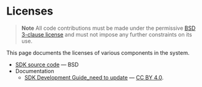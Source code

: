 # Licenses

> **Note** All code contributions must be made under the permissive [BSD 3-clause license](https://opensource.org/licenses/BSD-3-Clause) and must not impose any further constraints on its use.

This page documents the licenses of various components in the system.

* [SDK source code](https://bitbucket.sw.nxp.com/projects/MCUCORE/repos/mcu-sdk-2.0/browse) — BSD
* Documentation
  * [SDK Development Guide\_need to update](https://github.com/) —  [CC BY 4.0](https://creativecommons.org/licenses/by/4.0/).

